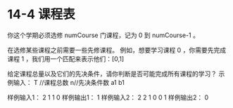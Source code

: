 # 14-4 课程表

你这个学期必须选修 numCourse 门课程，记为 0 到 numCourse-1 。

在选修某些课程之前需要一些先修课程。 例如，想要学习课程 0 ，你需要先完成课程 1 ，我们用一个匹配来表示他们：[0,1]

给定课程总量以及它们的先决条件，请你判断是否可能完成所有课程的学习？
示例输入：
T //课程总数
n//先决条件数
a1 b1

样例输入1：
2
1
1 0
样例输出1：
1
样例输入2：
2
2
1 0
0 1
样例输出2：
0

